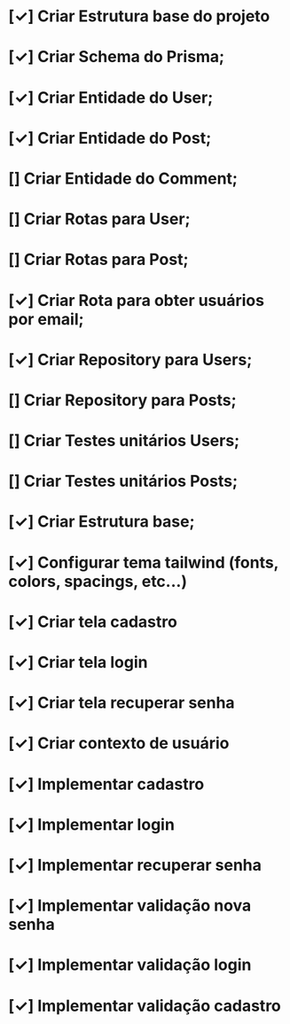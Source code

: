 
<!-- ✓ Cute Blog TODOs -->


<!-- BACK-END -->
# [✓] Criar Estrutura base do projeto
# [✓] Criar Schema do Prisma;
# [✓] Criar Entidade do User;
# [✓] Criar Entidade do Post;
# [] Criar Entidade do Comment;
# [] Criar Rotas para User;
# [] Criar Rotas para Post;
# [✓] Criar Rota para obter usuários por email;
# [✓] Criar Repository para Users;
# [] Criar Repository para Posts;
# [] Criar Testes unitários Users;
# [] Criar Testes unitários Posts;

<!-- FRONT-END -->
# [✓] Criar Estrutura base;
# [✓] Configurar tema tailwind (fonts, colors, spacings, etc...)
# [✓] Criar tela cadastro
# [✓] Criar tela login
# [✓] Criar tela recuperar senha
# [✓] Criar contexto de usuário
# [✓] Implementar cadastro 
# [✓] Implementar login 
# [✓] Implementar recuperar senha 
# [✓] Implementar validação nova senha  
# [✓] Implementar validação login  
# [✓] Implementar validação cadastro
